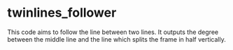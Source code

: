 # twinlines_follower
This code aims to follow the line between two lines. It outputs the degree between the middle line and the line which splits the frame in half vertically.
